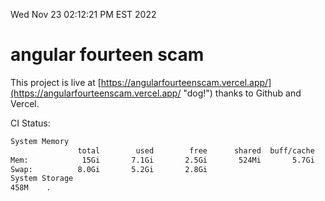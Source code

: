 Wed Nov 23 02:12:21 PM EST 2022

# angular fourteen scam


This project is live at [https://angularfourteenscam.vercel.app/](https://angularfourteenscam.vercel.app/ "dog!") thanks to Github and Vercel.

CI Status: 

```bash
System Memory
               total        used        free      shared  buff/cache   available
Mem:            15Gi       7.1Gi       2.5Gi       524Mi       5.7Gi       7.4Gi
Swap:          8.0Gi       5.2Gi       2.8Gi
System Storage
458M	.
```
